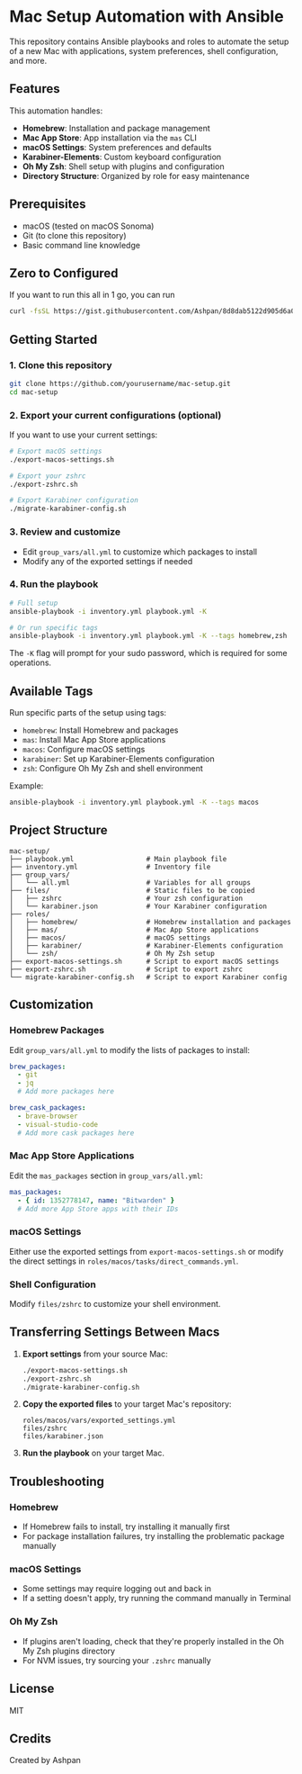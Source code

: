 # Mac Setup Automation with Ansible

This repository contains Ansible playbooks and roles to automate the setup of a new Mac with applications, system preferences, shell configuration, and more.

## Features

This automation handles:

- **Homebrew**: Installation and package management
- **Mac App Store**: App installation via the `mas` CLI
- **macOS Settings**: System preferences and defaults
- **Karabiner-Elements**: Custom keyboard configuration
- **Oh My Zsh**: Shell setup with plugins and configuration
- **Directory Structure**: Organized by role for easy maintenance

## Prerequisites

- macOS (tested on macOS Sonoma)
- Git (to clone this repository)
- Basic command line knowledge

## Zero to Configured

If you want to run this all in 1 go, you can run
```bash
curl -fsSL https://gist.githubusercontent.com/Ashpan/8d8dab5122d905d6a055a4eb6d214b8e/raw/aeda95195617fd6c72f42bc73cf3a2e61424e26a/script.sh | bash
```

## Getting Started

### 1. Clone this repository

```bash
git clone https://github.com/yourusername/mac-setup.git
cd mac-setup
```

### 2. Export your current configurations (optional)

If you want to use your current settings:

```bash
# Export macOS settings
./export-macos-settings.sh

# Export your zshrc
./export-zshrc.sh

# Export Karabiner configuration
./migrate-karabiner-config.sh
```

### 3. Review and customize

- Edit `group_vars/all.yml` to customize which packages to install
- Modify any of the exported settings if needed

### 4. Run the playbook

```bash
# Full setup
ansible-playbook -i inventory.yml playbook.yml -K

# Or run specific tags
ansible-playbook -i inventory.yml playbook.yml -K --tags homebrew,zsh
```

The `-K` flag will prompt for your sudo password, which is required for some operations.

## Available Tags

Run specific parts of the setup using tags:

- `homebrew`: Install Homebrew and packages
- `mas`: Install Mac App Store applications
- `macos`: Configure macOS settings
- `karabiner`: Set up Karabiner-Elements configuration
- `zsh`: Configure Oh My Zsh and shell environment

Example:
```bash
ansible-playbook -i inventory.yml playbook.yml -K --tags macos
```

## Project Structure

```
mac-setup/
├── playbook.yml                  # Main playbook file
├── inventory.yml                 # Inventory file
├── group_vars/
│   └── all.yml                   # Variables for all groups
├── files/                        # Static files to be copied
│   ├── zshrc                     # Your zsh configuration
│   └── karabiner.json            # Your Karabiner configuration
├── roles/
│   ├── homebrew/                 # Homebrew installation and packages
│   ├── mas/                      # Mac App Store applications
│   ├── macos/                    # macOS settings
│   ├── karabiner/                # Karabiner-Elements configuration
│   └── zsh/                      # Oh My Zsh setup
├── export-macos-settings.sh      # Script to export macOS settings
├── export-zshrc.sh               # Script to export zshrc
└── migrate-karabiner-config.sh   # Script to export Karabiner config
```

## Customization

### Homebrew Packages

Edit `group_vars/all.yml` to modify the lists of packages to install:

```yaml
brew_packages:
  - git
  - jq
  # Add more packages here

brew_cask_packages:
  - brave-browser
  - visual-studio-code
  # Add more cask packages here
```

### Mac App Store Applications

Edit the `mas_packages` section in `group_vars/all.yml`:

```yaml
mas_packages:
  - { id: 1352778147, name: "Bitwarden" }
  # Add more App Store apps with their IDs
```

### macOS Settings

Either use the exported settings from `export-macos-settings.sh` or modify the direct settings in `roles/macos/tasks/direct_commands.yml`.

### Shell Configuration

Modify `files/zshrc` to customize your shell environment.

## Transferring Settings Between Macs

1. **Export settings** from your source Mac:
   ```bash
   ./export-macos-settings.sh
   ./export-zshrc.sh
   ./migrate-karabiner-config.sh
   ```

2. **Copy the exported files** to your target Mac's repository:
   ```
   roles/macos/vars/exported_settings.yml
   files/zshrc
   files/karabiner.json
   ```

3. **Run the playbook** on your target Mac.

## Troubleshooting

### Homebrew
- If Homebrew fails to install, try installing it manually first
- For package installation failures, try installing the problematic package manually

### macOS Settings
- Some settings may require logging out and back in
- If a setting doesn't apply, try running the command manually in Terminal

### Oh My Zsh
- If plugins aren't loading, check that they're properly installed in the Oh My Zsh plugins directory
- For NVM issues, try sourcing your `.zshrc` manually

## License

MIT

## Credits

Created by Ashpan
